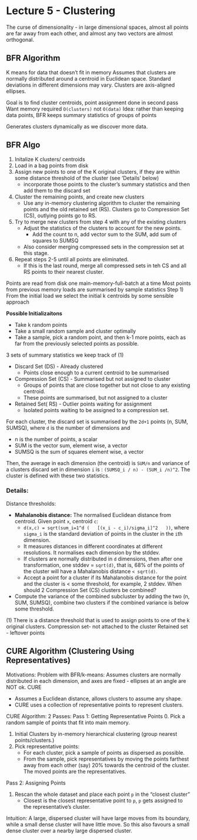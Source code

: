 # Lecture 5 - Clustering

The curse of dimensionality - in large dimensional spaces, almost all points are far away from each other, and almost any two vectors are almost orthogonal.


## BFR Algorithm
K means for data that doesn’t fit in memory
Assumes that clusters are normally distributed around a centroid in Euclidean space. Standard deviations in different dimensions may vary. Clusters are axis-aligned ellipses.

Goal is to find cluster centroids, point assignment done in second pass
Want memory required `O(clusters)` not `O(data)`
Idea: rather than keeping data points, BFR keeps summary statistics of groups of points

Generates clusters dynamically as we discover more data.

## BFR Algo
1. Initalize K clusters/ centroids
2. Load in a bag points from disk
3. Assign new points to one of the K original clusters, if they are within some distance threshold of the cluster (see ‘Details’ below)
	- incorporate those points to the cluster’s summary statistics and then add them to the discard set
4. Cluster the remaining points, and create new clusters
	- Use any in-memory clustering algorithm to cluster the remaining points and the old retained set (RS). Clusters go to Compression Set (CS), outlying points go to RS.
5. Try to merge new clusters from step 4 with any of the existing clusters
	- Adjust the statistics of the clusters to account for the new points.
		- Add the count to n, add vector sum to the SUM, add sum of squares to SUMSQ
	- Also consider merging compressed sets in the compression set at this stage.
6. Repeat steps 2-5 until all points are eliminated.
	- If this is the last round, merge all compressed sets in teh CS and all RS points to their nearest cluster.

Points are read from disk one main-memory-full-batch at a time
Most points from previous memory loads are summarised by sample statistics
Step 1) From the initial load we select the initial k centroids by some sensible approach

**Possible Initializaitons** 
-  Take k random points 
- Take a small random sample and cluster optimally
- Take a sample, pick a random point, and then k-1 more points, each as far from the previously selected points as possible.

3 sets of summary statistics we keep track of (1)
- Discard Set (DS) - Already clustered
	- Points close enough to a current centroid to be summarised
- Compression Set (CS) - Summarised but not assigned to cluster
	- Groups of points that are close together but not close to any existing centroid.
	- These points are summarised, but not assigned to a cluster
- Retained Set( RS) - Outlier points waiting for assignment
	- Isolated points waiting to be assigned to a compression set. 

For each cluster, the discard set is summarised by the `2d+1` points (n, SUM, SUMSQ), where `d` is the number of dimensions and 
- n is the number of points, a scalar
- SUM is the vector sum, element wise, a vector
- SUMSQ is the sum of squares element wise, a vector

Then, the average in each dimension (the centroid) is `SUM/n` and variance of a clusters discard set in dimension `i` is :
`(SUMSQ_i / n) - (SUM_i /n)^2`. The cluster is defined with these two statistics.

### **Details:**
Distance thresholds:
- **Mahalanobis distance:** The normalised Euclidean distance from centroid. Given point `x`, centroid `c`:
	- `d(x,c) = sqrt(sum_i=1^d (   [(x_i - c_i)/sigma_i]^2   ))`, where `sigma_i` is the standard deviation of points in the cluster in the `i`th dimension.
	- It measures distances in different coordinates at different resolutions. It normalises each dimension by the stddev.
	- If clusters are normally distributed in `d` dimensions, then after one transformation, one stddev = `sqrt(d)`, that is, 68% of the points of the cluster will have a Mahalanobis distance `< sqrt(d)`.
	- Accept a point for a cluster if its Mahalanobis distance for the point and the cluster is < some threshold, for example, 2 stddev.
When should 2 Compression Set (CS) clusters be combined?
- Compute the variance of the combined subcluster by adding the two (n, SUM, SUMSQ), combine two clusters if the combined variance is below some threshold.

(1)
There is a distance threshold that is used to assign points to one of the k original clusters. 
Compression set- not attached to the cluster 
Retained set - leftover points 


## CURE Algorithm (Clustering Using Representatives)
Motivations:
Problem with BFR/k-means: Assumes clusters are normally distributed in each dimension, and axes are fixed - ellipses at an angle are NOT ok.
CURE
- Assumes a Euclidean distance, allows clusters to assume any shape.
- CURE uses a collection of representative points to represent clusters.

CURE Algorithm: 2 Passes:
Pass 1: Getting Representative Points
0.  Pick a random sample of points that fit into main memory.
1. Initial Clusters by in-memory hierarchical clustering (group nearest points/clusters.)
2. Pick representative points:
	- For each cluster, pick a sample of points as dispersed as possible.
	- From the sample, pick representatives by moving the points farthest away from each other (say) 20% towards the centroid of the cluster. The moved points are the representatives.

Pass 2: Assigning Points
1. Rescan the whole dataset and place each point `p` in the “closest cluster”
	- Closest is the closest representative point to `p`, `p` gets assigned to the representative’s cluster.

Intuition: A large, dispersed cluster will have large moves from its boundary, while a small dense cluster will have little move. So this also favours a small dense cluster over a nearby large dispersed cluster.
